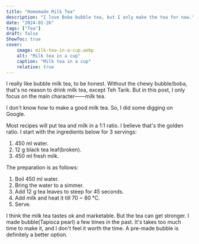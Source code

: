 ```yaml
---
title: "Homemade Milk Tea"
description: "I love Boba bubble tea, but I only make the tea for now."
date: "2024-01-26"
tags: ["Tea"]
draft: false
ShowToc: true
cover:
    image: milk-tea-in-a-cup.webp
    alt: "Milk tea in a cup"
    caption: "Milk tea in a cup"
    relative: true
---
```


I really like bubble milk tea, to be honest. Without the chewy bubble/boba, that's no reason to drink milk tea, except Teh Tarik. But in this post, I only focus on the main character——milk tea. 

I don't know how to make a good milk tea. So, I did some digging on Google. 

Most recipes will put tea and milk in a 1:1 ratio. I believe that's the golden ratio. I start with the ingredients below for 3 servings:
1. 450 ml water.
2. 12 g black tea leaf(broken).
3. 450 ml fresh milk.

The preparation is as follows:
1. Boil 450 ml water.
2. Bring the water to a simmer.
3. Add 12 g tea leaves to steep for 45 seconds.
4. Add milk and heat it till 70 ~ 80 °C.
5. Serve.

I think the milk tea tastes ok and marketable. But the tea can get stronger. I made bubble(Tapioca pearl) a few times in the past. It's takes too much time to make it, and I don't feel it worth the time. A pre-made bubble is definitely a better option.